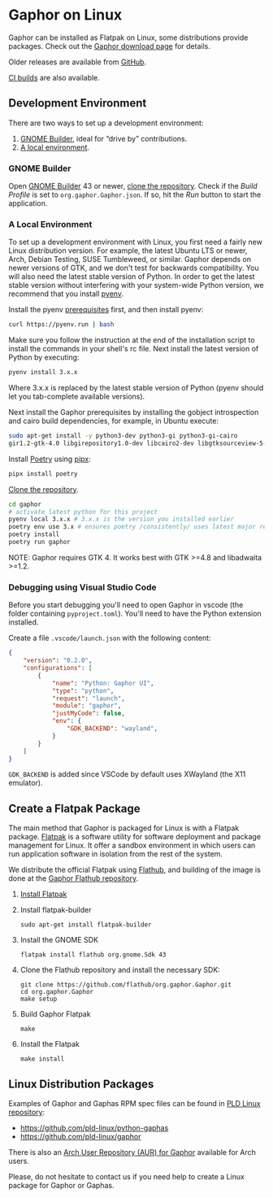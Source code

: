 # Gaphor on Linux

Gaphor can be installed as Flatpak on Linux, some distributions provide
packages. Check out the [Gaphor download page](https://gaphor.org/download/#linux)
for details.

Older releases are available from [GitHub](https://github.com/gaphor/gaphor/releases).

[CI builds](https://github.com/gaphor/gaphor/actions/workflows/full-build.yml) are also available.

## Development Environment

There are two ways to set up a development environment:

1. [GNOME Builder](#gnome-builder), ideal for “drive by” contributions.
2. [A local environment](#a-local-environment).

### GNOME Builder

Open [GNOME Builder](https://flathub.org/apps/details/org.gnome.Builder) 43 or newer, [clone the
repository](https://help.github.com/en/github/creating-cloning-and-archiving-repositories/cloning-a-repository).
Check if the _Build Profile_ is set to `org.gaphor.Gaphor.json`. If so, hit the _Run_ button to start the application.


### A Local Environment

To set up a development environment with Linux, you first need a fairly new
Linux distribution version. For example, the latest Ubuntu LTS or newer, Arch,
Debian Testing, SUSE Tumbleweed, or similar. Gaphor depends on newer versions of
GTK, and we don't test for backwards compatibility. You will also need the
latest stable version of Python. In order to get the latest stable version without
interfering with your system-wide Python version, we recommend that you install
[pyenv](https://github.com/pyenv/pyenv).

Install the pyenv [prerequisites](https://github.com/pyenv/pyenv/wiki/Common-build-problems)
first, and then install pyenv:

```bash
curl https://pyenv.run | bash
```

Make sure you follow the instruction at the end of the installation
script to install the commands in your shell's rc file. Next install
the latest version of Python by executing:

```bash
pyenv install 3.x.x
```

Where 3.x.x is replaced by the latest stable version of Python (pyenv should let you tab-complete available versions).

Next install the Gaphor prerequisites by installing the gobject
introspection and cairo build dependencies, for example, in Ubuntu
execute:

```bash
sudo apt-get install -y python3-dev python3-gi python3-gi-cairo
gir1.2-gtk-4.0 libgirepository1.0-dev libcairo2-dev libgtksourceview-5-dev
```

Install [Poetry](https://python-poetry.org) using [pipx](https://pypa.github.io/pipx/):
```bash
pipx install poetry
```

[Clone the
repository](https://help.github.com/en/github/creating-cloning-and-archiving-repositories/cloning-a-repository).

```bash
cd gaphor
# activate latest python for this project
pyenv local 3.x.x # 3.x.x is the version you installed earlier
poetry env use 3.x # ensures poetry /consistently/ uses latest major release
poetry install
poetry run gaphor
```

NOTE: Gaphor requires GTK 4. It works best with GTK >=4.8 and libadwaita >=1.2.

### Debugging using Visual Studio Code

Before you start debugging you'll need to open Gaphor in vscode (the folder
containing `pyproject.toml`). You'll need to have the Python extension installed.

Create a file `.vscode/launch.json` with the following content:

```json
{
    "version": "0.2.0",
    "configurations": [
        {
            "name": "Python: Gaphor UI",
            "type": "python",
            "request": "launch",
            "module": "gaphor",
            "justMyCode": false,
            "env": {
                "GDK_BACKEND": "wayland",
            }
        }
    ]
}
```

`GDK_BACKEND` is added since VSCode by default uses XWayland (the X11 emulator).

## Create a Flatpak Package

The main method that Gaphor is packaged for Linux is with a Flatpak package.
[Flatpak](https://flatpak.org) is a software utility for software deployment
and package management for Linux. It offer a sandbox environment in which
users can run application software in isolation from the rest of the system.

We distribute the official Flatpak using [Flathub](https://flathub.org), and
building of the image is done at the [Gaphor Flathub
repository](https://github.com/flathub/org.gaphor.Gaphor).

1. [Install Flatpak](https://flatpak.org/setup)

1. Install flatpak-builder

       sudo apt-get install flatpak-builder

1. Install the GNOME SDK

       flatpak install flathub org.gnome.Sdk 43

1. Clone the Flathub repository and install the necessary SDK:

       git clone https://github.com/flathub/org.gaphor.Gaphor.git
       cd org.gaphor.Gaphor
       make setup

1. Build Gaphor Flatpak

       make

1. Install the Flatpak

       make install

## Linux Distribution Packages

Examples of Gaphor and Gaphas RPM spec files can be found in [PLD
Linux](https://www.pld-linux.org/)
[repository](https://github.com/pld-linux/):

- https://github.com/pld-linux/python-gaphas
- https://github.com/pld-linux/gaphor

There is also an [Arch User Repository (AUR) for
Gaphor](https://aur.archlinux.org/packages/python-gaphor) available for Arch
users.

Please, do not hesitate to contact us if you need help to create a Linux
package for Gaphor or Gaphas.
